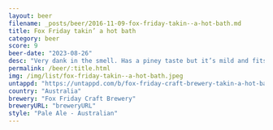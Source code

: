 ```yaml
---
layout: beer
filename: _posts/beer/2016-11-09-fox-friday-takin--a-hot-bath.md
title: Fox Friday takin’ a hot bath
category: beer
score: 9
beer-date: "2023-08-26"
desc: "Very dank in the smell. Has a piney taste but it’s mild and fits in well with the rest of the beer. There’s a nice sweetness on the tip of the tongue"
permalink: /beer/:title.html
img: /img/list/fox-friday-takin--a-hot-bath.jpeg
untappd: "https://untappd.com/b/fox-friday-craft-brewery-takin-a-hot-bath/5311153"
country: "Australia"
brewery: "Fox Friday Craft Brewery"
breweryURL: "breweryURL"
style: "Pale Ale - Australian"
---
```

